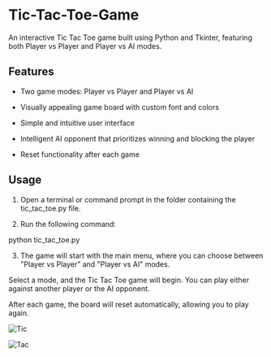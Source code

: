 # Tic-Tac-Toe-Game

An interactive Tic Tac Toe game built using Python and Tkinter, featuring both Player vs Player and Player vs AI modes.

## Features

* Two game modes: Player vs Player and Player vs AI

* Visually appealing game board with custom font and colors

* Simple and intuitive user interface

* Intelligent AI opponent that prioritizes winning and blocking the player

* Reset functionality after each game

## Usage

1. Open a terminal or command prompt in the folder containing the tic_tac_toe.py file.

2. Run the following command:

  python tic_tac_toe.py

3. The game will start with the main menu, where you can choose between "Player vs Player" and "Player vs AI" modes.


Select a mode, and the Tic Tac Toe game will begin. You can play either against another player or the AI opponent.

After each game, the board will reset automatically, allowing you to play again.

![Tic](https://github.com/Kinginrob/Tic-Tac-Toe-Game/assets/89039139/ca25442d-8769-4ec9-aaab-6ac7a5b0bfa6)

![Tac](https://github.com/Kinginrob/Tic-Tac-Toe-Game/assets/89039139/562c40b6-d0d3-4178-bb01-3e43bf6245c3)
